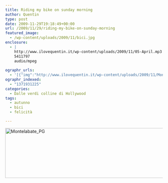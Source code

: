 ```yaml
---
title: Riding my bike on sunday morning
author: Quentin
type: post
date: 2009-11-29T19:18:49+00:00
url: /2009/11/29/riding-my-bike-on-sunday-morning
featured_image:
  - /wp-content/uploads/2009/11/bici.jpg
enclosure:
  - |
    http://www.ilovequentin.it/wp-content/uploads/2009/11/05-April.mp3
    5411797
    audio/mpeg
    
ographr_urls:
  - '[{"img":"http://www.ilovequentin.it/wp-content/uploads/2009/11/Montelabate_PG.jpg"},{"img":"http://www.ilovequentin.it/wp-content/uploads/2009/11/Montelabate.jpg"},{"img":"http://www.ilovequentin.it/wp-content/uploads/2009/11/vista_prima_di_Montelabate.jpg"},{"img":"http://www.ilovequentin.it/wp-content/uploads/2009/11/Montelabate-300x224.jpg"},{"img":null},{"img":"http://www.ilovequentin.it/wp-content/uploads/2009/11/bici.jpg"},{"img":"http://www.ilovequentin.it/wp-content/uploads/2009/11/posa-300x224.jpg"},{"img":"http://www.ilovequentin.it/wp-content/uploads/2009/11/vista_prima_di_Montelabate-300x224.jpg"},{"img":"http://www.ilovequentin.it/wp-content/uploads/2009/11/Montelabate_PG-300x92.jpg"}]'
ographr_indexed:
  - "1371931225"
categories:
  - Dalle verdi colline di Hollywood
tags:
  - autunno
  - bici
  - felicità

---
```

[<img class="alignnone size-full wp-image-689" title="Montelabate_PG" src="http://www.ilovequentin.it/wp-content/uploads/2009/11/Montelabate_PG.jpg" alt="Montelabate_PG" width="520" height="160" />][1]

<!--[if lt IE 9]><![endif]--><audio class="wp-audio-shortcode" id="audio-686-1" preload="none" style="width: 100%; visibility: hidden;" controls="controls"><source type="audio/mpeg" src="http://www.ilovequentin.it/wp-content/uploads/2009/11/05-April.mp3?_=1" />

<http://www.ilovequentin.it/wp-content/uploads/2009/11/05-April.mp3></audio> 

L&#8217;antica abbazia segna l&#8217;apice della collina. Tra questi boschi, tempo fa, San Francesco passeggiava e parlava ai lupi. Finora solo salita, un paesaggio mozzafiato, è vero, infatti il fiato è corto e i muscoli induriti. E&#8217; da questa estate che non tiro fuori la mia baci. Conosco questo posto, l&#8217;ho già fatto questo sentiero, sotto un sole bollente, poca acqua con me, avevo la gola arsa, ricordo. Era metà luglio. Oggi è una tipica giornata autunnale invece. Fa freddo ma non troppo, il cielo è coperto ma non troppo, per fortuna non si sente odore di pioggia nell&#8217;aria, il vento è secco e pungente. Arrivato in cima ora so che si scollina.

Alla mia sinistra un cascinale. Pecore lanose puntellano di bianco il verde dei campi. Sono solo e decido che la natura, con il suo silenzio pieno, può lasciare un po&#8217; di spazio al suono della musica del mio lettore mp3. Lo inforco e lascio andare a caso. Tiro su la zip della mia giacca troppo leggera, stringo le ginocchia sulla canna e prendo giù per il sentiero. Mi tira la volata PJ Harvey e la sua voce rugginosa. Pochi colpi di pedale e sono sulla ripida discesa.<!--more-->

Più vado avanti e più la strada si fa in pendenza, più aumenta la pendenza e più l&#8217;esile mezzo prende velocità, più aumenta la velocità e più mi stringo forte con le gambe per oppormi alle discontinuità del terreno. Pietre, terra e brecciolino e curve strette a destra e sinistra. Sono veloce e leggero, troppo leggero, dopo ogni svolta cieca ci potrebbe essere un sasso, anche uno piccolo, o un canale di scolo dell&#8217;acqua che viene giù dal costone sovrastante, un ramo, qualunque cosa, anche un bue muschiato volendo. Potrei cadere in qualunque istante ma a me non importa nulla, e mentre la velocità aumenta e le mani fanno fatica a tenere saldo e dritto il manubrio, spunta il sole. Un sole bellissimo e pulito, dritto in faccia, e sento le lacrime copiose che mi scivolo dagli occhi a causa del vento un po&#8217; scaldarsi mentre vengono giù. Vedo solo il bagliore della spigolosa ardesia sparsa per la strada risplendere qua e la e nelle orecchie la più bella musica che avessi potuto immaginare per quel momento.

Era tutto così brutalmente casuale, improvviso, inaspettato. Tutto così bello che io non vi so dire, proprio non lo so spiegare, ma il mondo era tutto lì. Più scendevo veloce e più volevo andare veloce. Più andavo veloce e più mi sarei fatto male se fossi caduto, pensavo, ma a me non importava nulla. L&#8217;indomani sarei stato male, avrei avuto sicuramente la febbre, la schiena piegata, le gambe doloranti, pensavo. Non mi importava, mi importava solo di andare veloce e di scendere verso il fondo della valle, con quella musica, con quel sole e con quella felicità, la felicità di chi sa che in quel momento, proprio in quell&#8217;istante, nessun altro nel mondo, né a Parigi, né a New York o Tokyo o in chissà quale altro buco del culo del mondo stava provando quello che provavo io, quella felicità, quella personale felicità di chi non vorrebbe essere da nessun&#8217;altra parte a fare una cosa diversa da quella che stava facendo, in quell&#8217;istante.  Pensavo che forse, neanche una donna che in quello stesso momento stava mettendo al mondo un figlio o un uomo, un uomo che le teneva stretta la mano, stessero provando quella stessa felicità che provavo io, in quel preciso istante. E così correvo, correvo e appena potevo pedalavo, pedalavo per andare più forte perché avevo timore che qualcuno mi raggiungesse e mi portasse via quella felicità e che per portarmela via dovevano prendermi e strapparmi il cuore, l&#8217;intestino e i polmoni e il fegato e quant&#8217;altro trovassero dentro di me ma io sarei arrivato comunque in fondo a quella discesa, vuoto come una bambola di plastica, con le ossa di cristallo e, una volta che le ruote si fossero fermate, con il sole ormai alle spalle, prendere un respiro e pensare: &#8220;cazzo, ora sì che potete ammazzarmi!&#8221;.

[<img class="alignnone size-full wp-image-700" title="Montelabate" src="http://www.ilovequentin.it/wp-content/uploads/2009/11/Montelabate.jpg" alt="Montelabate" width="520" height="390" />][2]

[<img class="alignnone size-full wp-image-690" title="vista_prima_di_Montelabate" src="http://www.ilovequentin.it/wp-content/uploads/2009/11/vista_prima_di_Montelabate.jpg" alt="vista_prima_di_Montelabate" width="520" height="390" />][3]

<a href="http://www.facebook.com/share.php?u=http%3A%2F%2Fwww.ilovequentin.it%2F2009%2F11%2F29%2Friding-my-bike-on-sunday-morning&t=Riding%20my%20bike%20on%20sunday%20morning" id="facebook_share_both_686" style="font-size:11px; line-height:13px; font-family:'lucida grande',tahoma,verdana,arial,sans-serif; text-decoration:none; padding:2px 0 0 20px; height:16px; background:url(http://b.static.ak.fbcdn.net/images/share/facebook_share_icon.gif) no-repeat top left;">Share on Facebook</a>

 [1]: http://www.ilovequentin.it/wp-content/uploads/2009/11/Montelabate_PG.jpg
 [2]: http://www.ilovequentin.it/wp-content/uploads/2009/11/Montelabate.jpg
 [3]: http://www.ilovequentin.it/wp-content/uploads/2009/11/vista_prima_di_Montelabate.jpg